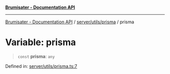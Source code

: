 [**Brumisater - Documentation API**](../../../../README.md)

***

[Brumisater - Documentation API](../../../../README.md) / [server/utils/prisma](../README.md) / prisma

# Variable: prisma

> `const` **prisma**: `any`

Defined in: [server/utils/prisma.ts:7](https://github.com/your-repo/brumisater-nuxt4/blob/main/server/utils/prisma.ts#L7)

